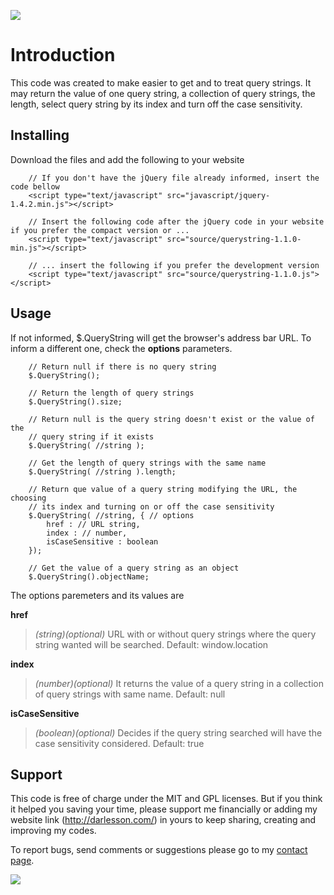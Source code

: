 [![](http://www.darlesson.com/images/logo.png)](http://www.darlesson.com/jquery/querystring/)

# Introduction #

This code was created to make easier to get and to treat query strings. It may return the value of one query string, a collection of query strings, the length, select query string by its index and turn off the case sensitivity.


## Installing ##

Download the files and add the following to your website

```
    // If you don't have the jQuery file already informed, insert the code bellow
    <script type="text/javascript" src="javascript/jquery-1.4.2.min.js"></script>
    
    // Insert the following code after the jQuery code in your website if you prefer the compact version or ...
    <script type="text/javascript" src="source/querystring-1.1.0-min.js"></script>
    
    // ... insert the following if you prefer the development version
    <script type="text/javascript" src="source/querystring-1.1.0.js"></script>
```

## Usage ##

If not informed, $.QueryString will get the browser's address bar URL. To inform a different one, check the **options** parameters.

```
    // Return null if there is no query string	
    $.QueryString();
    
    // Return the length of query strings
    $.QueryString().size;
    
    // Return null is the query string doesn't exist or the value of the
    // query string if it exists
    $.QueryString( //string );
    
    // Get the length of query strings with the same name
    $.QueryString( //string ).length;
    
    // Return que value of a query string modifying the URL, the choosing
    // its index and turning on or off the case sensitivity
    $.QueryString( //string, { // options
    	href : // URL string,
		index : // number,
		isCaseSensitive : boolean
    });
    
    // Get the value of a query string as an object
    $.QueryString().objectName;	
```

The options paremeters and its values are

**href**
> _(string)(optional)_ URL with or without query strings where the query string wanted will be searched.
> Default: window.location

**index**
> _(number)(optional)_ It returns the value of a query string in a collection of query strings with same name.
> Default: null

**isCaseSensitive**
> _(boolean)(optional)_ Decides if the query string searched will have the case sensitivity considered.
> Default: true

## Support ##

This code is free of charge under the MIT and GPL licenses. But if you think it helped you saving your time, please support me financially or adding my website link (http://darlesson.com/) in yours to keep sharing, creating and improving my codes.

To report bugs, send comments or suggestions please go to my [contact page](http://darlesson.com/contact/).

[![](http://darlesson.com/plugins/Querystring-0.9.0/images/btn_donate_LG.gif)](http://darlesson.com/donate/)